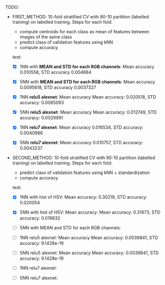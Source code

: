 TODO:
- FIRST_METHOD: 10-fold stratified CV with 90-10 partition (labelled training) on labelled training.
Steps for each fold:
  - compute centroids for each class as mean of features between images of the same class
  - predict class of validation features using kNN
  - compute accuracy
  
  test: 
    - [x] 1NN with **MEAN and STD for each RGB channels**: Mean accuracy 0.010558, STD accuracy 0.004884
    - [x] 5NN with **MEAN and STD for each RGB channels**: Mean accuracy 0.0095618, STD accuracy 0.0037327
    - [x] 1NN **relu5 alexnet**: Mean accuracy Mean accuracy: 0.020518, STD accuracy: 0.0065093
    - [x] 5NN **relu5 alexnet**: Mean accuracy Mean accuracy: 0.012749, STD accuracy: 0.0029991
    - [x] 1NN **relu7 alexnet**: Mean accuracy 0.016534, STD accuracy: 0.0040986
    - [x] 5NN **relu7 alexnet**: Mean accuracy 0.010757, STD accuracy: 0.0043237


- SECOND_METHOD: 10-fold stratified CV with 90-10 partition (labelled training) on labelled training.
Steps for each fold:
  - predict class of validation features using kNN + standardization
  - compute accuracy
  
  test: 
    - [X] 1NN with hist of HSV: Mean accuracy: 0.30219, STD accuracy: 0.020054 
    - [X] 5NN with hist of HSV: Mean accuracy: Mean accuracy: 0.31673, STD accuracy: 0.019832 
    - [ ] 5NN with MEAN and STD for each RGB channels:
    - [ ] 1NN relu5 alexnet: Mean accuracy Mean accuracy:  0.0039841, STD accuracy: 9.1428e-19
    - [ ] 5NN relu5 alexnet: Mean accuracy Mean accuracy: 0.0039841, STD accuracy: 9.1428e-19
    - [ ] 1NN relu7 alexnet:
    - [ ] 5NN relu7 alexnet:


